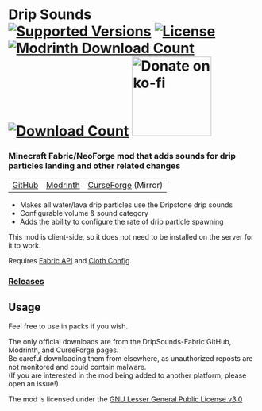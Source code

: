 <h1>Drip Sounds<br>
  <a href="https://modrinth.com/mod/dripsounds"><img src="http://cf.way2muchnoise.eu/versions/%20For%20MC%20_448311_all(555-0C8E8E-fff-010101).svg" alt="Supported Versions"></a>
  <a href="https://github.com/PieKing1215/DripSounds/blob/master/COPYING"><img src="https://img.shields.io/github/license/PieKing1215/DripSounds?style=flat&color=0C8E8E" alt="License"></a>
  <a href="https://modrinth.com/mod/dripsounds"><img src="https://img.shields.io/modrinth/dt/T8MMXTpr?label=Modrinth downloads&logo=modrinth" alt="Modrinth Download Count"></a>
  <a href="https://www.curseforge.com/minecraft/mc-mods/dripsounds"><img src="http://cf.way2muchnoise.eu/full_448311_downloads(E04E14-555-fff-010101-1C1C1C).svg" alt="Download Count"></a>
  <a href="https://ko-fi.com/X8X34Y6MZ"><img src="https://ko-fi.com/img/githubbutton_sm.svg" alt="Donate on ko-fi" width="160px"></a>
</h1>

### Minecraft Fabric/NeoForge mod that adds sounds for drip particles landing and other related changes

<table>
<tr>
  <td><a href="https://github.com/PieKing1215/DripSounds">GitHub</a></td>
  <td><a href="https://modrinth.com/mod/dripsounds">Modrinth</a></td>
  <td><a href="https://www.curseforge.com/minecraft/mc-mods/dripsounds">CurseForge</a> (Mirror)</td>
</tr>
</table>

- Makes all water/lava drip particles use the Dripstone drip sounds
- Configurable volume & sound category
- Adds the ability to configure the rate of drip particle spawning

This mod is client-side, so it does not need to be installed on the server for it to work.

Requires [Fabric API](https://www.curseforge.com/minecraft/mc-mods/fabric-api) and [Cloth Config](https://www.curseforge.com/minecraft/mc-mods/cloth-config).

### [Releases](https://github.com/PieKing1215/DripSounds/releases)

## Usage

Feel free to use in packs if you wish.

The only official downloads are from the DripSounds-Fabric GitHub, Modrinth, and CurseForge pages.<br>
Be careful downloading them from elsewhere, as unauthorized reposts are not monitored and could contain malware.<br>
(If you are interested in the mod being added to another platform, please open an issue!)

The mod is licensed under the [GNU Lesser General Public License v3.0](COPYING)
